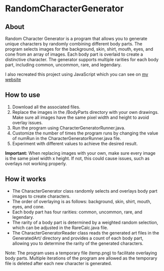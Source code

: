 # RandomCharacterGenerator

## About

Random Character Generator is a program that allows you to generate unique characters by randomly combining different body parts. The program selects images for the background, skin, shirt, mouth, eyes, and cone from an array of images. Each body part is overlaid to create a distinctive character. The generator supports multiple rarities for each body part, including common, uncommon, rare, and legendary.

I also recreated this project using JavaScript which you can see on [my website](https://www.liamedev.com/code/RCG/)

## How to use

1. Download all the associated files.
2. Replace the images in the /BodyParts directory with your own drawings. Make sure all images have the same pixel width and height to avoid overlay issues.
3. Run the program using CharacterGeneratorRunner.java.
4. Customize the number of times the program runs by changing the value of numRun in the CharacterGeneratorRunner.java file.
5. Experiment with different values to achieve the desired result.

**Important:** When replacing images with your own, make sure every image is the same pixel width x height. If not, this could cause issues, such as overlays not working properly.

## How it works

* The CharacterGenerator class randomly selects and overlays body part images to create characters.
* The order of overlaying is as follows: background, skin, shirt, mouth, eyes, and cone.
* Each body part has four rarities: common, uncommon, rare, and legendary.
* The rarity of a body part is determined by a weighted random selection, which can be adjusted in the RareCalc.java file.
* The CharacterGeneratorReader class reads the generated art files in the GeneratedArt/ directory and provides a count of each body part, allowing you to determine the rarity of the generated characters.

Note: The program uses a temporary file (temp.png) to facilitate overlaying body parts. Multiple iterations of the program are allowed as the temporary file is deleted after each new character is generated.

